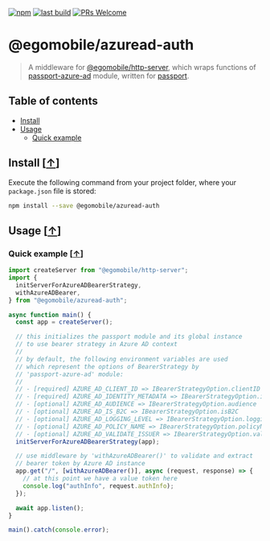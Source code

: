[![npm](https://img.shields.io/npm/v/@egomobile/azuread-auth.svg)](https://www.npmjs.com/package/@egomobile/azuread-auth)
[![last build](https://img.shields.io/github/workflow/status/egomobile/node-azuread-auth/Publish)](https://github.com/egomobile/node-azuread-auth/actions?query=workflow%3APublish)
[![PRs Welcome](https://img.shields.io/badge/PRs-welcome-brightgreen.svg?style=flat-square)](https://github.com/egomobile/node-azuread-auth/pulls)

# @egomobile/azuread-auth

> A middleware for [@egomobile/http-server](https://github.com/egomobile/node-http-server), which wraps functions of [passport-azure-ad](https://github.com/AzureAD/microsoft-authentication-library-for-js/tree/dev/maintenance/passport-azure-ad) module, written for [passport](https://www.passportjs.org/).

## Table of contents

- [Install](#install)
- [Usage](#usage)
  - [Quick example](#quick-example)

<a name="install"></a>

## Install [<a href="#toc">↑</a>]

Execute the following command from your project folder, where your
`package.json` file is stored:

```bash
npm install --save @egomobile/azuread-auth
```

<a name="usage"></a>

## Usage [<a href="#toc">↑</a>]

### Quick example [<a href="#usage">↑</a>]

```typescript
import createServer from "@egomobile/http-server";
import {
  initServerForAzureADBearerStrategy,
  withAzureADBearer,
} from "@egomobile/azuread-auth";

async function main() {
  const app = createServer();

  // this initializes the passport module and its global instance
  // to use bearer strategy in Azure AD context
  //
  // by default, the following environment variables are used
  // which represent the options of BearerStrategy by
  // 'passport-azure-ad' module:
  //
  // - [required] AZURE_AD_CLIENT_ID => IBearerStrategyOption.clientID
  // - [required] AZURE_AD_IDENTITY_METADATA => IBearerStrategyOption.identityMetadata
  // - [optional] AZURE_AD_AUDIENCE => IBearerStrategyOption.audience
  // - [optional] AZURE_AD_IS_B2C => IBearerStrategyOption.isB2C
  // - [optional] AZURE_AD_LOGGING_LEVEL => IBearerStrategyOption.loggingLevel
  // - [optional] AZURE_AD_POLICY_NAME => IBearerStrategyOption.policyName
  // - [optional] AZURE_AD_VALIDATE_ISSUER => IBearerStrategyOption.validateIssuer
  initServerForAzureADBearerStrategy(app);

  // use middleware by 'withAzureADBearer()' to validate and extract
  // bearer token by Azure AD instance
  app.get("/", [withAzureADBearer()], async (request, response) => {
    // at this point we have a value token here
    console.log("authInfo", request.authInfo);
  });

  await app.listen();
}

main().catch(console.error);
```
